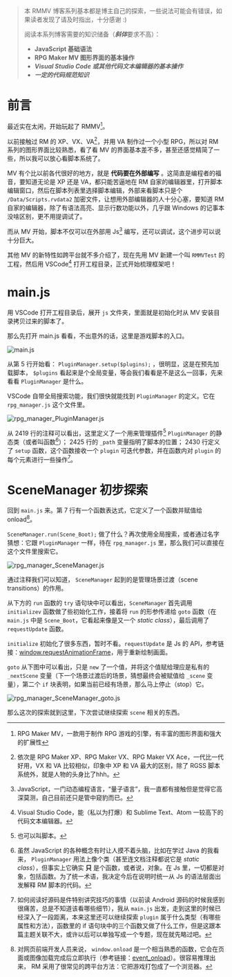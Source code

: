 > 本 RMMV 博客系列基本都是博主自己的探索，一些说法可能会有错误，如果读者发现了请及时指出，十分感谢 :)
> 
> 阅读本系列博客需要的知识储备（***斜体***要求不高）：
> - **JavaScript 基础语法**
> - **RPG Maker MV 图形界面的基本操作**
> - ***Visual Studio Code 或其他代码文本编辑器的基本操作***
> - ***一定的代码规范知识***

# 前言

最近实在太闲，开始玩起了 RMMV[^1]。

以前接触过 RM 的 XP、VX、VA[^2]，并用 VA 制作过一个小型 RPG，所以对 RM 系列的图形界面比较熟悉，看了看 MV 的界面基本差不多，甚至还感觉精简了一些，所以我可以放心看脚本系统了。

MV 有个比以前各代很好的地方，就是 **代码要在外部编写** 。这简直是编程者的福音，要知道无论是 XP 还是 VA，都只能苦逼地在 RM 自家的编辑器里，打开脚本编辑窗口，然后在脚本列表里选择脚本编辑，外部来看脚本只是个 `/Data/Scripts.rvdata2` 加密文件，让想用外部编辑器的人十分心塞，要知道 RM 自家的编辑器，除了有语法高亮、显示行数功能以外，几乎跟 Windows 的记事本没啥区别，更不用提调试了。

而从 MV 开始，脚本不仅可以在外部用 Js[^3] 编写，还可以调试，这个进步可以说十分巨大。

其他 MV 的新特性如跨平台就不多介绍了，现在先用 MV 新建一个叫 `RMMVTest` 的工程，然后用 VSCode[^4] 打开工程目录，正式开始梳理框架吧！

# main.js

用 VSCode 打开工程目录后，展开 `js` 文件夹，里面就是初始化时从 MV 安装目录拷贝过来的脚本了。

那么先打开 main.js 看看，不出意外的话，这里是游戏脚本的入口。

![main.js](https://github.com/Sora-Shiro/ChinaMapInfoView/blob/master/img/1/1.jpg "main.js")

从第 5 行开始看： `PluginManager.setup($plugins);` ，很明显，这是在预先加载脚本， `$plugins` 看起来是个全局变量，等会我们看看是不是这么一回事，先来看看 `PluginManager` 是什么。

VSCode 自带全局搜索功能，我们很快就能找到 `PluginManager` 的定义。它在 `rpg_manager.js` 这个文件里。

![rpg_manager_PluginManager.js](https://github.com/Sora-Shiro/ChinaMapInfoView/blob/master/img/1/2.jpg "rpg_manager_PluginManager.js")

从 2419 行的注释可以看出，这里定义了一个用来管理插件[^5] `PluginManager` 的静态类（或者叫函数[^6]）； 2425 行的 `_path` 变量指明了脚本的位置； 2430 行定义了 `setup` 函数，这个函数接收一个 `plugin` 可迭代参数，并在函数内对 `plugin` 的每个元素进行一些操作[^7]。

# SceneManager 初步探索

回到 `main.js` 来。第 7 行有一个函数表达式，它定义了一个函数并赋值给 onload[^8]。

`SceneManager.run(Scene_Boot);` 做了什么？再次使用全局搜索，或者通过名字猜想：它跟 `PluginManager` 一样，待在 `rpg_manager.js` 里，那么我们可以直接在这个文件里搜索它。

![rpg_manager_SceneManager.js](https://github.com/Sora-Shiro/ChinaMapInfoView/blob/master/img/1/3.jpg "rpg_manager_SceneManager.js")

通过注释我们可以知道， `SceneManager` 起到的是管理场景过渡（scene transitions）的作用。

从下方的 `run` 函数的 `try` 语句块中可以看出，`SceneManager` 首先调用 `initializev` 函数做了些初始化工作，接着将 `run` 的形参传递给 `goto` 函数（在 `main.js` 中是 `Scene_Boot`，它看起来像是又一个 *static class*），最后调用了 `requestUpdate` 函数。

`initialize` 初始化了很多东西，暂时不看。`requestUpdate` 是 Js 的 API，参考链接：[window.requestAnimationFrame](https://developer.mozilla.org/zh-CN/docs/Web/API/Window/requestAnimationFrame)，用于重新绘制画面。

`goto` 从下图中可以看出，只是 `new` 了一个值，并将这个值赋给理应是私有的 `_nextScene` 变量（下一个场景过渡后的场景，猜想最终会被赋值给 `_scene` 变量），第二个 `if` 块表明，如果当前已经有场景，那么马上停止（stop）它。

![rpg_manager_SceneManager_goto.js](https://github.com/Sora-Shiro/ChinaMapInfoView/blob/master/img/1/4.jpg "rpg_manager_SceneManager_goto.js")

那么这次的探索就到这里，下次尝试继续探索 `scene` 相关的东西。



[^1]: RPG Maker MV，一款用于制作 RPG 游戏的引擎，有丰富的图形界面和强大的扩展性

[^2]: 依次是 RPG Maker XP、RPG Maker VX、RPG Maker VX Ace，一代比一代好用，VX 和 VA 比较相似，印象中 XP 和 VA 最大的区别，除了 RGSS 脚本系统外，就是人物的头身比了hhh。

[^3]: JavaScript，一门动态编程语言，“量子语言”，我一直都有接触但是觉得它高深莫测，自己目前还只是管中窥豹而已。

[^4]: Visual Studio Code，能（私以为打爆）和 Sublime Text、Atom 一较高下的代码文本编辑器。

[^5]: 也可以叫脚本。

[^6]: 虽然 JavaScript 的各种概念有时让人摸不着头脑，比如在学过 Java 的我看来， `PluginManager` 用法上像个类（甚至连文档注释都说它是 *static class*），但事实上它确实 **只** 是个函数，或者说，对象。在 Js 里，一切都是对象，包括函数。为了统一术语，我决定今后在说明时统一从 Js 的语法层面出发解释 RM 脚本的代码。

[^7]: 如何阅读好源码是件特别讲究技巧的事情（以前读 Android 源码的时候我感到很痛苦，总是不知道该看哪些细节），我从 `main.js` 出发，走到这里的时候已经深入了一段距离，本来这里还可以继续探索 `plugin` 属于什么类型（有哪些属性和方法），函数里的 if 语句块中的三个函数又做了什么工作，但是这跟本篇主题关联不大，或许以后可以单独写成一个专题，现在就先略过吧。

[^8]: 对网页前端开发人员来说， `window.onload` 是一个相当熟悉的函数，它会在页面或图像加载完成后立即执行（参考链接：[event_onload](http://www.w3school.com.cn/jsref/event_onload.asp)）。很容易推理出来， RM 采用了很常见的跨平台方法：它把游戏打包成了一个浏览器。